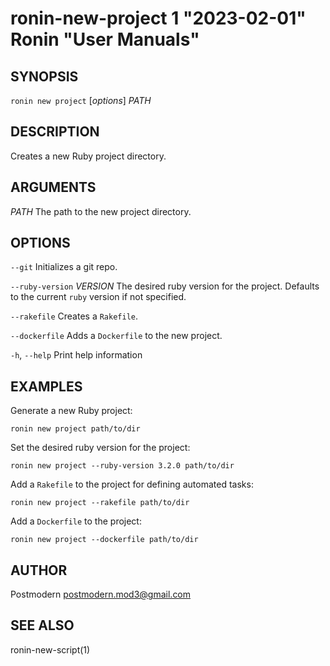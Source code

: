 # ronin-new-project 1 "2023-02-01" Ronin "User Manuals"

## SYNOPSIS

`ronin new project` [*options*] *PATH*

## DESCRIPTION

Creates a new Ruby project directory.

## ARGUMENTS

*PATH*
	The path to the new project directory.

## OPTIONS

`--git`
  Initializes a git repo.

`--ruby-version` *VERSION*
  The desired ruby version for the project. Defaults to the current `ruby`
  version if not specified.

`--rakefile`
  Creates a `Rakefile`.

`--dockerfile`
  Adds a `Dockerfile` to the new project.

`-h`, `--help`
  Print help information

## EXAMPLES

Generate a new Ruby project:

    ronin new project path/to/dir

Set the desired ruby version for the project:

    ronin new project --ruby-version 3.2.0 path/to/dir

Add a `Rakefile` to the project for defining automated tasks:

    ronin new project --rakefile path/to/dir

Add a `Dockerfile` to the project:

    ronin new project --dockerfile path/to/dir

## AUTHOR

Postmodern <postmodern.mod3@gmail.com>

## SEE ALSO

ronin-new-script(1)
